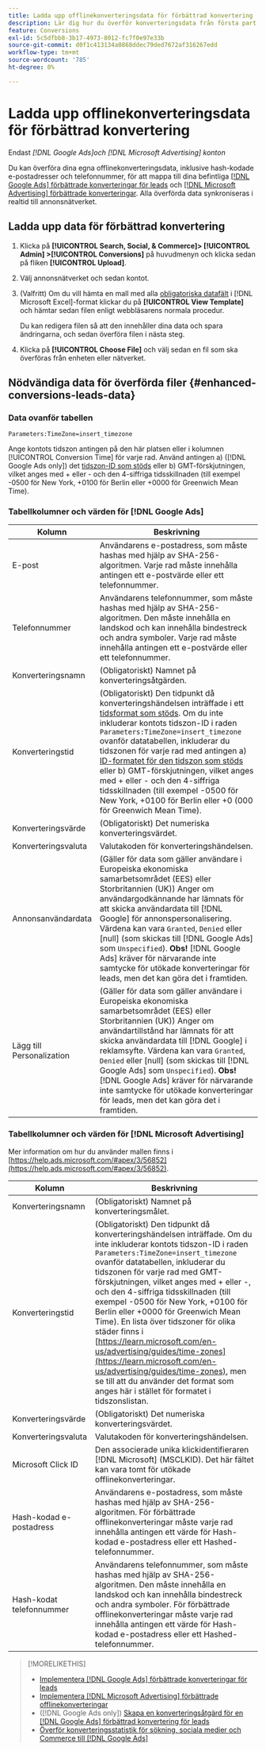 ```yaml
---
title: Ladda upp offlinekonverteringsdata för förbättrad konvertering
description: Lär dig hur du överför konverteringsdata från första part, offline för att mappa till  [!DNL Google Ads] förbättrade konverteringar för leads och [!DNL Microsoft Advertising] förbättrade konverteringar.
feature: Conversions
exl-id: 5c5dfbb8-3b17-4973-8012-fc7f0e97e33b
source-git-commit: d0f1c413134a0868ddec79ded7672af316267edd
workflow-type: tm+mt
source-wordcount: '785'
ht-degree: 0%

---
```


# Ladda upp offlinekonverteringsdata för förbättrad konvertering

Endast *[!DNL Google Ads]och [!DNL Microsoft Advertising] konton*

Du kan överföra dina egna offlinekonverteringsdata, inklusive hash-kodade e-postadresser och telefonnummer, för att mappa till dina befintliga [[!DNL Google Ads] förbättrade konverteringar för leads](/help/search-social-commerce/admin/conversion-metrics/conversion-action-google.md) och [[!DNL Microsoft Advertising] förbättrade konverteringar](https://help.ads.microsoft.com/#apex/ads/en/60178). Alla överförda data synkroniseras i realtid till annonsnätverket.

## Ladda upp data för förbättrad konvertering

1. Klicka på **[!UICONTROL Search, Social, & Commerce]> [!UICONTROL Admin] >[!UICONTROL Conversions]** på huvudmenyn och klicka sedan på fliken **[!UICONTROL Upload]**.

1. Välj annonsnätverket och sedan kontot.

1. (Valfritt) Om du vill hämta en mall med alla [obligatoriska datafält](#enhanced-conversions-leads-data) i [!DNL Microsoft Excel]-format klickar du på **[!UICONTROL View Template]** och hämtar sedan filen enligt webbläsarens normala procedur.

   Du kan redigera filen så att den innehåller dina data och spara ändringarna, och sedan överföra filen i nästa steg.

1. Klicka på **[!UICONTROL Choose File]** och välj sedan en fil som ska överföras från enheten eller nätverket.

## Nödvändiga data för överförda filer {#enhanced-conversions-leads-data}

### Data ovanför tabellen

`Parameters:TimeZone=insert_timezone`

Ange kontots tidszon antingen på den här platsen eller i kolumnen [!UICONTROL Conversion Time] för varje rad. Använd antingen a\) ([!DNL Google Ads only]) det [tidszon-ID som stöds](https://developers.google.com/google-ads/api/data/codes-formats#timezone_ids) eller b\) GMT-förskjutningen, vilket anges med + eller - och den 4-siffriga tidsskillnaden (till exempel -0500 för New York, +0100 för Berlin eller +0000 för Greenwich Mean Time).

### Tabellkolumner och värden för [!DNL Google Ads]

| Kolumn | Beskrivning |
| ------ | ----------- |
| E-post | Användarens e-postadress, som måste hashas med hjälp av SHA-256-algoritmen. Varje rad måste innehålla antingen ett e-postvärde eller ett telefonnummer. |
| Telefonnummer | Användarens telefonnummer, som måste hashas med hjälp av SHA-256-algoritmen. Den måste innehålla en landskod och kan innehålla bindestreck och andra symboler. Varje rad måste innehålla antingen ett e-postvärde eller ett telefonnummer. |
| Konverteringsnamn | (Obligatoriskt) Namnet på konverteringsåtgärden. |
| Konverteringstid | (Obligatoriskt) Den tidpunkt då konverteringshändelsen inträffade i ett [tidsformat som stöds](https://support.google.com/google-ads/answer/7014069#prepare_data). Om du inte inkluderar kontots tidszon-ID i raden `Parameters:TimeZone=insert_timezone` ovanför datatabellen, inkluderar du tidszonen för varje rad med antingen a\) [ID-formatet för den tidszon som stöds](https://developers.google.com/google-ads/api/data/codes-formats#timezone_ids) eller b\) GMT-förskjutningen, vilket anges med + eller - och den 4-siffriga tidsskillnaden (till exempel -0500 för New York, +0100 för Berlin eller +0 (000 för Greenwich Mean Time). |
| Konverteringsvärde | (Obligatoriskt) Det numeriska konverteringsvärdet. |
| Konverteringsvaluta | Valutakoden för konverteringshändelsen. |
| Annonsanvändardata | (Gäller för data som gäller användare i Europeiska ekonomiska samarbetsområdet (EES) eller Storbritannien (UK)) Anger om användargodkännande har lämnats för att skicka användardata till [!DNL Google] för annonspersonalisering. Värdena kan vara `Granted`, `Denied` eller \[null\] (som skickas till [!DNL Google Ads] som `Unspecified`). **Obs!** [!DNL Google Ads] kräver för närvarande inte samtycke för utökade konverteringar för leads, men det kan göra det i framtiden. |
| Lägg till Personalization | (Gäller för data som gäller användare i Europeiska ekonomiska samarbetsområdet (EES) eller Storbritannien (UK)) Anger om användartillstånd har lämnats för att skicka användardata till [!DNL Google] i reklamsyfte. Värdena kan vara `Granted`, `Denied` eller \[null\] (som skickas till [!DNL Google Ads] som `Unspecified`). **Obs!** [!DNL Google Ads] kräver för närvarande inte samtycke för utökade konverteringar för leads, men det kan göra det i framtiden. |

### Tabellkolumner och värden för [!DNL Microsoft Advertising]

Mer information om hur du använder mallen finns i [https://help.ads.microsoft.com/#apex/3/56852](https://help.ads.microsoft.com/#apex/3/56852).

| Kolumn | Beskrivning |
| ------ | ----------- |
| Konverteringsnamn | (Obligatoriskt) Namnet på konverteringsmålet. |
| Konverteringstid | (Obligatoriskt) Den tidpunkt då konverteringshändelsen inträffade. Om du inte inkluderar kontots tidszon-ID i raden `Parameters:TimeZone=insert_timezone` ovanför datatabellen, inkluderar du tidszonen för varje rad med GMT-förskjutningen, vilket anges med + eller -, och den 4-siffriga tidsskillnaden (till exempel -0500 för New York, +0100 för Berlin eller +0000 för Greenwich Mean Time). En lista över tidszoner för olika städer finns i [https://learn.microsoft.com/en-us/advertising/guides/time-zones](https://learn.microsoft.com/en-us/advertising/guides/time-zones), men se till att du använder det format som anges här i stället för formatet i tidszonslistan. |
| Konverteringsvärde | (Obligatoriskt) Det numeriska konverteringsvärdet. |
| Konverteringsvaluta | Valutakoden för konverteringshändelsen. |
| Microsoft Click ID | Den associerade unika klickidentifieraren [!DNL Microsoft] (MSCLKID). Det här fältet kan vara tomt för utökade offlinekonverteringar. |
| Hash-kodad e-postadress | Användarens e-postadress, som måste hashas med hjälp av SHA-256-algoritmen. För förbättrade offlinekonverteringar måste varje rad innehålla antingen ett värde för Hash-kodad e-postadress eller ett Hashed-telefonnummer. |
| Hash-kodat telefonnummer | Användarens telefonnummer, som måste hashas med hjälp av SHA-256-algoritmen. Den måste innehålla en landskod och kan innehålla bindestreck och andra symboler. För förbättrade offlinekonverteringar måste varje rad innehålla antingen ett värde för Hash-kodad e-postadress eller ett Hashed-telefonnummer. |

>[!MORELIKETHIS]
>
>* [Implementera [!DNL Google Ads] förbättrade konverteringar för leads](/help/search-social-commerce/campaign-management/special-workflows/google-enhanced-conversions-leads.md)
>* [Implementera [!DNL Microsoft Advertising] förbättrade offlinekonverteringar](/help/search-social-commerce/campaign-management/special-workflows/microsoft-enhanced-conversions.md)
>* ([!DNL Google Ads only]) [Skapa en konverteringsåtgärd för en [!DNL Google Ads] förbättrad konvertering för leads](/help/search-social-commerce/admin/conversion-metrics/conversion-action-google.md)
>* [Överför konverteringsstatistik för sökning, sociala medier och Commerce till  [!DNL Google Ads]](/help/search-social-commerce/tools/conversion-metrics-upload-to-google.md)

